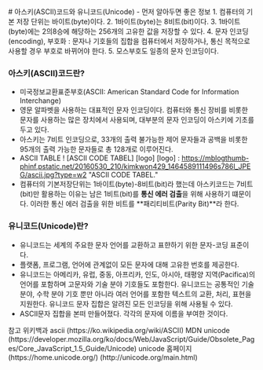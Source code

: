 <html>
  # 아스키(ASCII)코드와 유니코드(Unicode)
  - 먼저 알아두면 좋은 정보
  1. 컴퓨터의 기본 저장 단위는 바이트(byte)이다.
  2. 1바이트(byte)는 8비트(bit)이다.
  3. 1바이트(byte)에는 2의8승에 해당하는 256개의 고유한 값을 저장할 수 있다.
  4. 문자 인코딩(encoding), 부호화 : 문자나 기호들의 집합을 컴퓨터에서 저장하거나, 통신 목적으로 사용할 경우 부호로 바뀌어야 한다.
  5. 모스부호도 일종의 문자 인코딩이다.

  ### 아스키(ASCII)코드란?
  - 미국정보교환표준부호(ASCII: American Standard Code for Information Interchange)
  - 영문 알파벳을 사용하는 대표적인 문자 인코딩이다. 컴퓨터와 통신 장비를 비롯한 문자를 사용하는 많은 장치에서 사용되며, 대부분의 문자 인코딩이 아스키에 기초를 두고 있다.
  - 아스키는 7비트 인코딩으로, 33개의 출력 불가능한 제어 문자들과 공백을 비롯한 95개의 출력 가능한 문자들로 총 128개로 이루어진다.
  - ASCII TABLE
  ! [ASCII CODE TABEL] [logo]
  [logo] : https://mblogthumb-phinf.pstatic.net/20160530_210/kimkwon429_1464589111496s786l_JPEG/ascii.jpg?type=w2 "ASCII CODE TABEL."
  - 컴퓨터의 기본저장단위는 1바이트(byte)-8비트(bit)라 했는데 아스키코드는 7비트(bit)만 활용하는 이유는 남은 1비트(bit)를 **통신 에러 검출**을 위해 사용하기 떄문이다.
   이러한 통신 에러 검출을 위한 비트를 **패리티비트(Parity Bit)**라 한다.


  ### 유니코드(Unicode)란?
  - 유니코드는 세계의 주요한 문자 언어를 교환하고 표햔하기 위한 문자-코딩 표준이다.
  - 플랫폼, 프로그램, 언어에 관계없이 모든 문자에 대해 고유한 번호를 제공한다.
  - 유니코드는 아메리카, 유럽, 중동, 아프리카, 인도, 아시아, 태평양 지역(Pacifica)의 언어를 포함하며 고문자와 기술 분야 기호들도 포함한다. 유니코드는 공통적인 기술 분야, 수학 분야 기호 뿐만 아니라 여러 언어를 포함한 텍스트의 교환, 처리, 표현을 지원한다.
  유니코드 문자 집합은 알려진 모든 인코딩을 위해 사용될 수 있다.
  - ASCII문자 집합을 본떠 만들어졌다. 각각의 문자에 이름을 부여한 것이다.











</html>
참고 
위키백과 ascii (https://ko.wikipedia.org/wiki/ASCII)
MDN unicode (https://developer.mozilla.org/ko/docs/Web/JavaScript/Guide/Obsolete_Pages/Core_JavaScript_1.5_Guide/Unicode)
unicode 홈페이지 (https://home.unicode.org/)
                (http://unicode.org/main.html)


